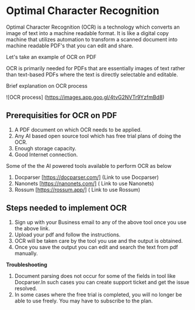 # Optimal Character Recognition

Optimal Character Recognition (OCR) is a technology which converts an image of text into a machine readable format.
It is like a digital copy machine that utilizes automation to transform a scanned document into machine readable PDF's that you can edit and share.


Let's take an example of OCR on PDF

OCR is primarily needed for PDFs that are essentially images of text rather than text-based PDFs where the text is directly selectable and editable.

Brief explanation on OCR process

![OCR process] (https://images.app.goo.gl/4tvG2NVTr9YzfmBd8)



## Prerequisities for OCR on PDF

1. A PDF document on which OCR needs to be applied.
2. Any AI based open source tool which has free trial plans of doing the OCR.
3. Enough storage capacity.
4. Good Internet connection.

Some of the the AI powered tools available to perform OCR as below

1. Docparser [https://docparser.com/] (Link to use Docparser)
2. Nanonets  [https://nanonets.com/] ( Link to use Nanonets)
3. Rossum [https://rossum.app/] ( Link to use Rossum)


## Steps needed to implement OCR 

1. Sign up with your Business email to any of the above tool once you use the above link.
2. Upload your pdf and follow the instructions.
3. OCR will be taken care by the tool you use and the output is obtained.
4. Once you save the output you can edit and search the text from pdf manually.

**Troubleshooting**

1. Document parsing does not occur for some of the fields in tool like Docparser.In such cases you can create support ticket and get the issue resolved.
2. In some cases where the free trial is completed, you will no longer be able to use freely. You may have to subscribe to the plan.
	










